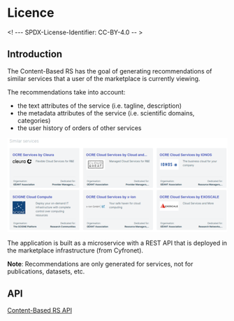 # Licence

<! --- SPDX-License-Identifier: CC-BY-4.0  -- >

## Introduction

The Content-Based RS has the goal of generating recommendations of similar services that a user of the marketplace is currently viewing.

The recommendations take into account:

- the text attributes of the service (i.e. tagline, description)
- the metadata attributes of the service (i.e. scientific domains, categories)
- the user history of orders of other services

![Recommendations Examples](assets/similar_services_example.png)

The application is built as a microservice with a REST API that is deployed in the marketplace infrastructure (from Cyfronet).

**Note**: Recommendations are only generated for services, not for publications, datasets, etc.

## API

[Content-Based RS API](https://app.swaggerhub.com/apis-docs/MikeXydas/EOSC-ContentBasedRS/2.1.0)
